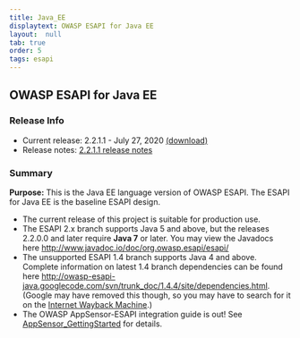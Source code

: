 ```yaml
---
title: Java_EE
displaytext: OWASP ESAPI for Java EE
layout:  null
tab: true
order: 5
tags: esapi
---
```


## OWASP ESAPI for Java EE

### Release Info

* Current release: 2.2.1.1 - July 27, 2020 [(download)](https://mvnrepository.com/artifact/org.owasp.esapi/esapi/2.2.1.1)
* Release notes: [2.2.1.1 release notes](https://github.com/ESAPI/esapi-java-legacy/blob/develop/documentation/esapi4java-core-2.2.1.1-release-notes.txt)


### Summary
<strong>Purpose:</strong> This is the Java EE language version of OWASP ESAPI. The ESAPI for Java EE is the baseline ESAPI design.

* The current release of this project is suitable for production use.
* The ESAPI 2.x branch supports Java 5 and above, but the releases 2.2.0.0 and later require **Java 7** or later. You may view the Javadocs here http://www.javadoc.io/doc/org.owasp.esapi/esapi/
* The unsupported ESAPI 1.4 branch supports Java 4 and above. Complete information on latest 1.4 branch dependencies can be found here http://owasp-esapi-java.googlecode.com/svn/trunk_doc/1.4.4/site/dependencies.html. (Google may have removed this though, so you may have to search for it on the [Internet Wayback Machine](https://archive.org/).)
* The OWASP AppSensor-ESAPI integration guide is out! See [AppSensor_GettingStarted](https://wiki.owasp.org/index.php/AppSensor_GettingStarted) for details.
